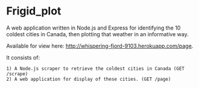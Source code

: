 Frigid_plot
===========

A web application written in Node.js and Express for identifying the 10 coldest cities in Canada, then plotting that weather in an informative way.

Available for view here: http://whispering-fjord-9103.herokuapp.com/page.

It consists of:

	1) A Node.js scraper to retrieve the coldest cities in Canada (GET /scrape)
	2) A web application for display of these cities. (GET /page)